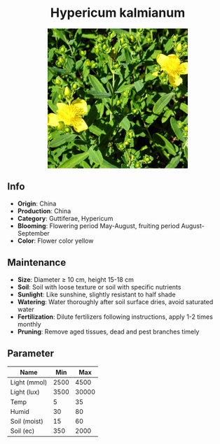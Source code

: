 <h1 align='center'>Hypericum kalmianum</h1>
<p align="center">
    <img 
        align='center'
        width='320'
        src="../images/hypericum kalmianum.png" 
        alt='Hypericum kalmianum' />
</p>

## Info

 - **Origin**: China
 - **Production**: China
 - **Category**: Guttiferae, Hypericum
 - **Blooming**: Flowering period May-August, fruiting period August-September
 - **Color**: Flower color yellow

## Maintenance

 - **Size**: Diameter ≥ 10 cm, height 15-18 cm
 - **Soil**: Soil with loose texture or soil with specific nutrients
 - **Sunlight**: Like sunshine, slightly resistant to half shade
 - **Watering**: Water thoroughly after soil surface dries, avoid saturated water
 - **Fertilization**: Dilute fertilizers following instructions, apply 1-2 times monthly
 - **Pruning**: Remove aged tissues, dead and pest branches timely

## Parameter

| Name         | Min  | Max   |
|--------------|------|-------|
| Light (mmol) | 2500 | 4500  |
| Light (lux)  | 3500 | 30000 |
| Temp         | 5    | 35    |
| Humid        | 30   | 80    |
| Soil (moist) | 15   | 60    |
| Soil (ec)    | 350  | 2000  |